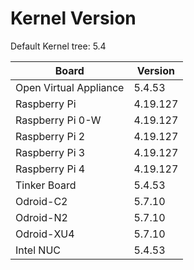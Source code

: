
# Kernel Version

Default Kernel tree: 5.4

| Board | Version |
|-------|---------|
| Open Virtual Appliance | 5.4.53 |
| Raspberry Pi | 4.19.127 |
| Raspberry Pi 0-W | 4.19.127 |
| Raspberry Pi 2 | 4.19.127 |
| Raspberry Pi 3 | 4.19.127 |
| Raspberry Pi 4 | 4.19.127 |
| Tinker Board | 5.4.53 |
| Odroid-C2 | 5.7.10 |
| Odroid-N2 | 5.7.10 |
| Odroid-XU4 | 5.7.10 |
| Intel NUC | 5.4.53 |
